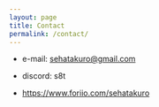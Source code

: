 ```yaml
---
layout: page
title: Contact
permalink: /contact/
---
```


- e-mail: sehatakuro@gmail.com

- discord: s8t

- <https://www.foriio.com/sehatakuro>